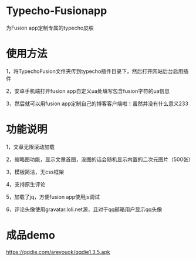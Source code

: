 # Typecho-Fusionapp
为Fusion app定制专属的typecho皮肤

# 使用方法
1，将TypechoFusion文件夹传到typecho插件目录下，然后打开网站后台启用插件

2，安卓手机端打开fusion app自定义ua处填写包含fusion字符的ua信息

3，然后就可以用fusion app定制自己的博客客户端啦！虽然并没有什么意义233

# 功能说明

1，文章无限滚动加载

2，缩略图功能，显示文章首图，没图的话会随机显示内置的二次元图片（500张）

3，模板简洁，无css框架

4，支持原生评论

5，加载了jq，方便fusion app使用js调试

6，评论头像使用gravatar.loli.net源，且对于qq邮箱用户显示qq头像

# 成品demo

https://qqdie.com/areyouok/qqdie1.3.5.apk

